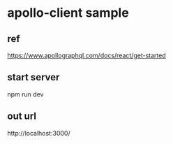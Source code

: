 # apollo-client sample

## ref

https://www.apollographql.com/docs/react/get-started

## start server

npm run dev

## out url

http://localhost:3000/